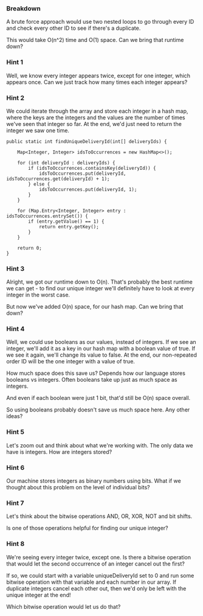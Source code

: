 ### Breakdown

A brute force approach would use two nested loops to go through every ID and check every other ID 
to see if there's a duplicate.

This would take O(n^2) time and O(1) space. Can we bring that runtime down?

### Hint 1

Well, we know every integer appears twice, except for one integer, which appears once. Can we just 
track how many times each integer appears?

### Hint 2

We could iterate through the array and store each integer in a hash map, where the keys are the 
integers and the values are the number of times we've seen that integer so far. At the end, we'd 
just need to return the integer we saw one time.

```
public static int findUniqueDeliveryId(int[] deliveryIds) {

    Map<Integer, Integer> idsToOccurrences = new HashMap<>();

    for (int deliveryId : deliveryIds) {
        if (idsToOccurrences.containsKey(deliveryId)) {
            idsToOccurrences.put(deliveryId, idsToOccurrences.get(deliveryId) + 1);
        } else {
            idsToOccurrences.put(deliveryId, 1);
        }
    }

    for (Map.Entry<Integer, Integer> entry : idsToOccurrences.entrySet()) {
        if (entry.getValue() == 1) {
            return entry.getKey();
        }
    }

    return 0;
}
```

### Hint 3

Alright, we got our runtime down to O(n). That's probably the best runtime we can get - to find our 
unique integer we'll definitely have to look at every integer in the worst case.

But now we've added O(n) space, for our hash map. Can we bring that down?

### Hint 4

Well, we could use booleans as our values, instead of integers. If we see an integer, we'll add it 
as a key in our hash map with a boolean value of true. If we see it again, we'll change its value to 
false. At the end, our non-repeated order ID will be the one integer with a value of true.

How much space does this save us? Depends how our language stores booleans vs integers. Often 
booleans take up just as much space as integers.

And even if each boolean were just 1 bit, that'd still be O(n) space overall.

So using booleans probably doesn't save us much space here. Any other ideas?

### Hint 5

Let's zoom out and think about what we're working with. The only data we have is integers. How are 
integers stored? 

### Hint 6

Our machine stores integers as binary numbers using bits. What if we thought about this problem on 
the level of individual bits?

### Hint 7

Let's think about the bitwise operations AND, OR, XOR, NOT and bit shifts.

Is one of those operations helpful for finding our unique integer?

### Hint 8

We're seeing every integer twice, except one. Is there a bitwise operation that would let the second 
occurrence of an integer cancel out the first?

If so, we could start with a variable uniqueDeliveryId set to 0 and run some bitwise operation with 
that variable and each number in our array. If duplicate integers cancel each other out, then we'd 
only be left with the unique integer at the end!

Which bitwise operation would let us do that?


